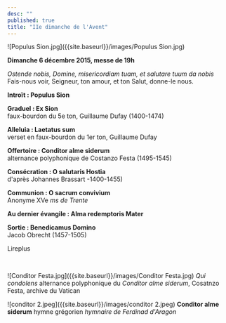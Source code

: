 ```yaml
---
desc: ""
published: true
title: "IIe dimanche de l'Avent"
---
```



![Populus Sion.jpg]({{site.baseurl}}/images/Populus Sion.jpg)


**Dimanche 6 décembre 2015, messe de 19h**

*Ostende nobis, Domine, misericordiam tuam, et salutare tuum da nobis*  
Fais-nous voir, Seigneur, ton amour, et ton Salut, donne-le nous.

**Introït : Populus Sion**  

**Graduel : Ex Sion**  
faux-bourdon du 5e ton, Guillaume Dufay (1400-1474)

**Alleluia : Laetatus sum**  
verset en faux-bourdon du 1er ton, Guillaume Dufay

**Offertoire : Conditor alme siderum**  
alternance polyphonique de Costanzo Festa (1495-1545)

**Consécration : O salutaris Hostia**  
d'après Johannes Brassart -1400-1455)  

**Communion : O sacrum convivium**  
Anonyme XVe *ms de Trente*

**Au dernier évangile : Alma redemptoris Mater**

**Sortie : Benedicamus Domino**  
Jacob Obrecht (1457-1505)

Lireplus

&nbsp;

![Conditor Festa.jpg]({{site.baseurl}}/images/Conditor Festa.jpg)
*Qui condolens* alternance polyphonique du *Conditor alme siderum*, Cosatnzo Festa, archive du Vatican

![conditor 2.jpeg]({{site.baseurl}}/images/conditor 2.jpeg)
**Conditor alme siderum** hymne grégorien *hymnaire de Ferdinad d'Aragon*
